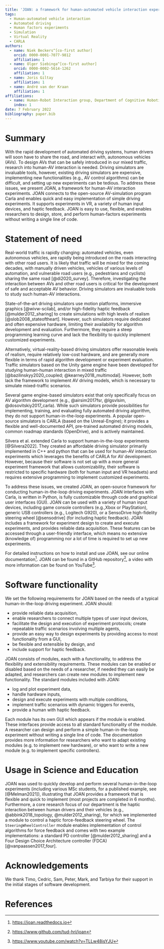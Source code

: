 ```yaml
--- 
title: 'JOAN: a framework for human-automated vehicle interaction experiments in a virtual reality driving simulator' 
tags:
  - Human-automated vehicle interaction
  - Automated driving
  - Human factors experiments
  - Simulation
  - Virtual Reality
  - CARLA 
authors:
  - name: Niek Beckers^[co-first author]
    orcid: 0000-0001-7077-9812 
    affiliation: 1
  - name: Olger Siebinga^[co-first author]
    orcid: 0000-0002-5614-1262 
    affiliation: 1
  - name: Joris Giltay 
    affiliation: 1
  - name: André van der Kraan 
    affiliation: 1 
affiliations:
  - name: Human-Robot Interaction group, Department of Cognitive Robotics, Faculty 3mE, Delft University of Technology, Mekelweg 2, 2628 CD Delft, The Netherlands 
    index: 1 
date: 7 February 2022 
bibliography: paper.bib
--- 
```


# Summary

With the rapid development of automated driving systems, human drivers will soon have to share the road, and interact with, autonomous vehicles (AVs). To design AVs that can be safely introduced in our mixed traffic, research into human-AV interaction is needed. Driving simulators are invaluable tools, however, existing driving simulators are expensive, implementing new functionalities (e.g., AV control algorithms) can be difficult, and setting up new experiments can be tedious. To address these issues, we present JOAN, a framework for human-AV interaction experiments. JOAN connects to the open-source AV-simulation program Carla and enables quick and easy implementation of simple driving experiments. It supports experiments in VR, a variety of human input devices, and haptic feedback. JOAN is easy to use, flexible, and enables researchers to design, store, and perform human-factors experiments without writing a single line of code.


# Statement of need

Real-world traffic is rapidly changing: automated vehicles, even autonomous vehicles, are rapidly being introduced on the roads interacting with other road users. It is likely that traffic will be mixed for the coming decades, with manually driven vehicles, vehicles of various levels of automation, and vulnerable road users (e.g., pedestrians and cyclists) sharing the same road [@di2020_survey]. Therefore, investigating the interaction between AVs and other road users is critical for the development of safe and acceptable AV behavior. Driving simulators are invaluable tools to study such human-AV interactions.

State-of-the-art driving simulators use motion platforms, immersive graphics [@wivw-scilab], and/or high-fidelity haptic feedback [@mulder2012_sharing] to create simulations with high levels of realism [@slob2008_stateoftheart]. However, such simulators require dedicated and often expensive hardware, limiting their availability for algorithm development and evaluation. Furthermore, they require a steep programming learning curve and lack the flexibility to quickly implement customized experiments.

Alternatively, virtual-reality-based driving simulators offer reasonable levels of realism, require relatively low-cost hardware, and are generally more
flexible in terms of rapid algorithm development or experiment evaluation. Traffic simulators based on the Unity game engine have been developed for studying human-human interaction in mixed traffic [@bazilinskyy2020_coupled; @kearney2018_multimodal]. However, both lack the framework to implement AV driving models, which is necessary to simulate mixed-traffic scenarios.

Several game engine-based simulators exist that only specifically focus on AV algorithm development  (e.g., @airsim2017fsr, @lgsvlsim,
@dosovitskiy2017_carla). While such simulators provide possibilities for implementing, training, and evaluating fully automated driving algorithm, they do not support human-in-the-loop experiments. A popular open-source simulators is CARLA (based on the Unreal-Engine); it provides a flexible and well-documented API,
pre-trained automated driving models, common roadmap standards (OpenDrive), and is actively maintained.

Silvera et al. extended Carla to support human-in-the-loop experiments [@Silvera2022]. They created an affordable driving simulator primarily implemented in C++ and python that can be used for human-AV interaction experiments which leverages the benefits of CARLA for AV development. However, because their software is not set up with a more general experiment framework that allows customizability, their software is restricted to specific hardware (both for human input and VR headsets) and requires extensive programming to implement customized experiments.

To address these issues, we created JOAN, an open-source framework for conducting human-in-the-loop driving experiments. JOAN interfaces with Carla, is
written in Python, is fully customizable through code and graphical user interfaces (GUI). JOAN can be used with a variety of human input devices, including game console controllers (e.g.,Xbox or PlayStation), generic USB controllers (e.g., Logitech G920), or a SensoDrive high-fidelity steering wheel [@sensodrive] (for including haptic feedback). JOAN includes a framework for experiment design to create and execute experiments, and provides reliable data acquisition. These features can be accessed through a user-friendly interface, which means no extensive (knowledge of) programming nor a lot of time is required to set up new experiments.

For detailed instructions on how to install and use JOAN, see our online documentation[^1]. JOAN can be found in a GitHub repository[^2], a video with more information can be found on YouTube[^3].

[^1]: https://joan.readthedocs.io
[^2]: https://www.github.com/tud-hri/joan
[^3]: https://www.youtube.com/watch?v=TLLw48isYJU

# Software functionality

We set the following requirements for JOAN based on the needs of a typical human-in-the-loop driving experiment. JOAN should:

- provide reliable data acquisition,
- enable researchers to connect multiple types of user input devices,
- facilitate the design and execution of experiment protocols; create repeatable traffic scenarios involving multiple agents,
- provide an easy way to design experiments by providing access to most functionality from a GUI,
- be flexible and extensible by design, and
- include support for haptic feedback.

JOAN consists of modules, each with a functionality, to address the flexibility and extensibility requirements. These modules can be enabled or disabled based on the needs of a researcher, if needed they can easily be adapted, and researchers can create new modules to implement new functionality. The standard modules included with JOAN:

- log and plot experiment data,
- handle hardware inputs,
- design and execute experiments with multiple conditions,
- implement traffic scenarios with dynamic triggers for events,
- provide a human with haptic feedback.

Each module has its own GUI which appears if the module is enabled. These interfaces provide access to all standard functionality of the module. A researcher can
design and perform a simple human-in-the-loop experiment without writing a single line of code. The documentation provides more information for researchers who
want to adapt existing modules (e.g. to implement new hardware), or who want to write a new module (e.g. to implement specific controllers).

# Usage in Science and Education

JOAN was used to quickly develop and perform several human-in-the-loop experiments (including various MSc students, for a published example, see [@Melman2021]), illustrating that
JOAN provides a framework that is flexible and quick to implement (most projects are completed in 6 months). Furthermore, a core research focus of our department is the haptic
interaction between human drivers and their vehicles (e.g., @abbink2018_topology, @mulder2012_sharing), for which we implemented a module to control a haptic force-feedback
steering wheel. The `SteeringWheelController` module enables implementation of control algorithms for force feedback and comes with two example implementations: a standard PD
controller [@mulder2012_sharing] and a Four Design Choice Architecture controller (FDCA) [@vanpaassen2017_four].

# Acknowledgements

We thank Timo, Cedric, Sam, Peter, Mark, and Tarbiya for their support in the initial stages of software development.

# References